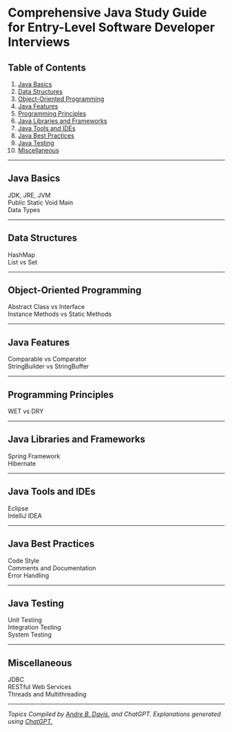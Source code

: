 # Comprehensive Java Study Guide for Entry-Level Software Developer Interviews

<!-- HTML, CSS, and JavaScript code embedded in Markdown -->

<style>
  .term {
    cursor: pointer;
  }
  .explanation {
    display: none;
  }
</style>

<script>
  function toggleExplanation(element) {
    const explanation = element.querySelector('.explanation');
    explanation.style.display = explanation.style.display === 'block' ? 'none' : 'block';
  }
</script>

## Table of Contents
1. [Java Basics](#java-basics)
2. [Data Structures](#data-structures)
3. [Object-Oriented Programming](#object-oriented-programming)
4. [Java Features](#java-features)
5. [Programming Principles](#programming-principles)
6. [Java Libraries and Frameworks](#java-libraries-and-frameworks)
7. [Java Tools and IDEs](#java-tools-and-ides)
8. [Java Best Practices](#java-best-practices)
9. [Java Testing](#java-testing)
10. [Miscellaneous](#miscellaneous)

---

## Java Basics

<div class="term" onclick="toggleExplanation(this)">JDK, JRE, JVM
  <div class="explanation">
    - **JDK (Java Development Kit)**: A software development environment for Java. Think of it as a toolbox that includes JRE and development tools like the compiler (`javac`).
    - **JRE (Java Runtime Environment)**: Provides the libraries and JVM needed to run compiled Java code. Imagine it as the stage where the Java "play" is performed.
    - **JVM (Java Virtual Machine)**: Executes Java bytecode. It's like the "actor" who performs the script on the stage.
  </div>
</div>

<div class="term" onclick="toggleExplanation(this)">Public Static Void Main
  <div class="explanation">
    - **Public Static Void Main**: The entry point for a Java application. `public` means it's accessible from anywhere, `static` means it doesn't require an object instance, and `void` means it returns nothing. Think of it as the main door to a building that anyone can enter.
  </div>
</div>

<div class="term" onclick="toggleExplanation(this)">Data Types
  <div class="explanation">
    - **Primitive Data Types**: `byte`, `short`, `int`, `long`, `float`, `double`, `char`, `boolean`. These are like the basic building blocks in a construction set.
    - **Non-Primitive Data Types**: Arrays, Strings, and Objects. These are like complex structures made from basic building blocks.
  </div>
</div>

---

## Data Structures

<div class="term" onclick="toggleExplanation(this)">HashMap
  <div class="explanation">
    - **HashMap**: A data structure that stores key-value pairs. Think of it as a dictionary where you can quickly look up definitions.
  </div>
</div>

<div class="term" onclick="toggleExplanation(this)">List vs Set
  <div class="explanation">
    - **List vs Set**: List allows duplicates and maintains order. Set doesn't allow duplicates and may not maintain order. Imagine a List as a playlist where songs can repeat, and a Set as a unique album collection.
  </div>
</div>

---

## Object-Oriented Programming

<div class="term" onclick="toggleExplanation(this)">Abstract Class vs Interface
  <div class="explanation">
    - **Abstract Class vs Interface**: Abstract classes can have both abstract and concrete methods. Interfaces can only have abstract methods. Think of an abstract class as a blueprint with some pre-defined features, and an interface as a contract that a class must adhere to.
  </div>
</div>

<div class="term" onclick="toggleExplanation(this)">Instance Methods vs Static Methods
  <div class="explanation">
    - **Instance Methods vs Static Methods**: Instance methods belong to an instance of the class. Static methods belong to the class itself. Think of instance methods as personal habits that vary from person to person, and static methods as family traditions that are the same for all family members.
  </div>
</div>

---

## Java Features

<div class="term" onclick="toggleExplanation(this)">Comparable vs Comparator
  <div class="explanation">
    - **Comparable vs Comparator**: Comparable provides a single sorting sequence. Comparator allows multiple sorting sequences. Think of Comparable as sorting books by title only, and Comparator as sorting books by title, author, or year.
  </div>
</div>

<div class="term" onclick="toggleExplanation(this)">StringBuilder vs StringBuffer
  <div class="explanation">
    - **StringBuilder vs StringBuffer**: StringBuilder is not thread-safe. StringBuffer is thread-safe. Think of StringBuilder as a notepad that only one person can write on at a time, and StringBuffer as a notepad that multiple people can write on simultaneously.
  </div>
</div>

---

## Programming Principles

<div class="term" onclick="toggleExplanation(this)">WET vs DRY
  <div class="explanation">
    - **WET (Write Everything Twice, Waste Everyone's Time)**: Code that is repetitive and not reusable. Think of it as manually washing dishes one by one.
    - **DRY (Don't Repeat Yourself)**: Code that is modular and reusable. Think of it as using a dishwasher to clean multiple dishes at once.
  </div>
</div>

---

## Java Libraries and Frameworks

<div class="term" onclick="toggleExplanation(this)">Spring Framework
  <div class="explanation">
    - **Spring Framework**: A comprehensive framework for building enterprise applications. Think of it as a one-stop-shop for all your enterprise software needs.
  </div>
</div>

<div class="term" onclick="toggleExplanation(this)">Hibernate
  <div class="explanation">
    - **Hibernate**: An Object-Relational Mapping (ORM) library for Java. Think of it as a translator between your Java code and the database.
  </div>
</div>

---

## Java Tools and IDEs

<div class="term" onclick="toggleExplanation(this)">Eclipse
  <div class="explanation">
    - **Eclipse**: An open-source IDE for Java development. Think of it as a workshop equipped with all the tools you need for Java development.
  </div>
</div>

<div class="term" onclick="toggleExplanation(this)">IntelliJ IDEA
  <div class="explanation">
    - **IntelliJ IDEA**: A popular IDE for Java development. Think of it as a high-tech lab for Java experiments.
  </div>
</div>

---

## Java Best Practices

<div class="term" onclick="toggleExplanation(this)">Code Style
  <div class="explanation">
    - **Code Style**: Follow a consistent code style for better readability and maintainability. Think of it as following a dress code for a formal event.
  </div>
</div>

<div class="term" onclick="toggleExplanation(this)">Comments and Documentation
  <div class="explanation">
    - **Comments and Documentation**: Write meaningful comments and documentation. Think of it as leaving a guidebook for travelers exploring a new city.
  </div>
</div>

<div class="term" onclick="toggleExplanation(this)">Error Handling
  <div class="explanation">
    - **Error Handling**: Use proper error handling mechanisms instead of relying on default system output. Think of it as having a first-aid kit ready for emergencies.
  </div>
</div>

---

## Java Testing

<div class="term" onclick="toggleExplanation(this)">Unit Testing
  <div class="explanation">
    - **Unit Testing**: Testing the smallest parts of the application in isolation. Think of it as quality checking each ingredient before adding it to a recipe.
  </div>
</div>

<div class="term" onclick="toggleExplanation(this)">Integration Testing
  <div class="explanation">
    - **Integration Testing**: Testing the interaction between integrated components. Think of it as taste-testing a dish after all ingredients have been mixed.
  </div>
</div>

<div class="term" onclick="toggleExplanation(this)">System Testing
  <div class="explanation">
    - **System Testing**: Testing the system as a whole. Think of it as reviewing the entire dining experience, from appetizer to dessert.
  </div>
</div>

---

## Miscellaneous

<div class="term" onclick="toggleExplanation(this)">JDBC
  <div class="explanation">
    - **JDBC (Java Database Connectivity)**: An API for connecting Java applications to databases. Think of it as a universal adapter for various types of databases.
  </div>
</div>

<div class="term" onclick="toggleExplanation(this)">RESTful Web Services
  <div class="explanation">
    - **RESTful Web Services**: An architectural style for designing networked applications. Think of it as a set of rules for how different software components should communicate.
  </div>
</div>

<div class="term" onclick="toggleExplanation(this)">Threads and Multithreading
  <div class="explanation">
    - **Threads and Multithreading**: A way to perform many tasks simultaneously. Think of it as having multiple chefs in a kitchen, each responsible for a different task.
  </div>
</div>

---

_Topics Compiled by [Andre B. Davis.](https://andrebdavis.github.io/) and ChatGPT. Explanations generated using [ChatGPT.](http://chatgpt.com)_
